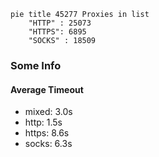 
```mermaid
pie title 45277 Proxies in list
    "HTTP" : 25073
    "HTTPS": 6895
    "SOCKS" : 18509
```

### Some Info
#### Average Timeout

- mixed: 3.0s
- http: 1.5s
- https: 8.6s
- socks: 6.3s